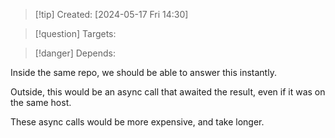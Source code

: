 
>[!tip] Created: [2024-05-17 Fri 14:30]

>[!question] Targets: 

>[!danger] Depends: 

Inside the same repo, we should be able to answer this instantly.

Outside, this would be an async call that awaited the result, even if it was on the same host.

These async calls would be more expensive, and take longer.